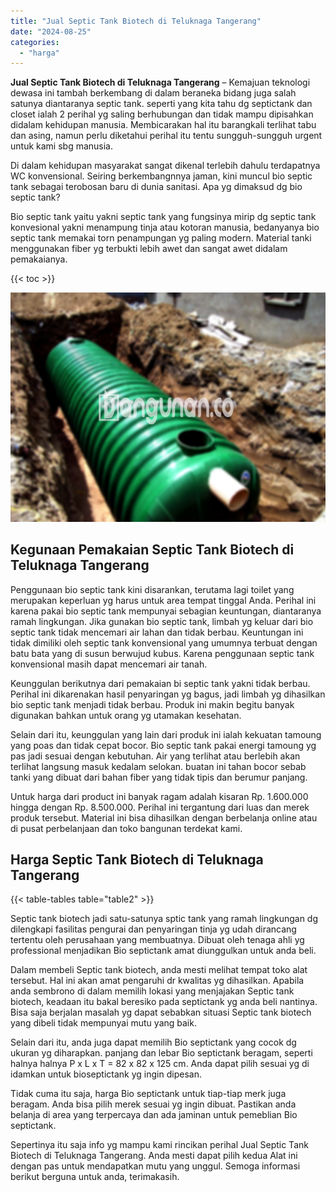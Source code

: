 ```yaml
---
title: "Jual Septic Tank Biotech di Teluknaga Tangerang"
date: "2024-08-25"
categories: 
  - "harga"
---
```


**Jual Septic Tank Biotech di Teluknaga Tangerang** – Kemajuan teknologi dewasa ini tambah berkembang di dalam beraneka bidang juga salah satunya diantaranya septic tank. seperti yang kita tahu dg septictank dan closet ialah 2 perihal yg saling berhubungan dan tidak mampu dipisahkan didalam kehidupan manusia. Membicarakan hal itu barangkali terlihat tabu dan asing, namun perlu diketahui perihal itu tentu sungguh-sungguh urgent untuk kami sbg manusia.

Di dalam kehidupan masyarakat sangat dikenal terlebih dahulu terdapatnya WC konvensional. Seiring berkembangnnya jaman, kini muncul bio septic tank sebagai terobosan baru di dunia sanitasi. Apa yg dimaksud dg bio septic tank?

Bio septic tank yaitu yakni septic tank yang fungsinya mirip dg septic tank konvesional yakni menampung tinja atau kotoran manusia, bedanyanya bio septic tank memakai torn penampungan yg paling modern. Material tanki menggunakan fiber yg terbukti lebih awet dan sangat awet didalam pemakaianya.

{{< toc >}}

![Jual Septic Tank Biotech di Teluknaga Tangerang](/images/jual-bio-septictank-45.png)

## Kegunaan Pemakaian Septic Tank Biotech di Teluknaga Tangerang

Penggunaan bio septic tank kini disarankan, terutama lagi toilet yang merupakan keperluan yg harus untuk area tempat tinggal Anda. Perihal ini karena pakai bio septic tank mempunyai sebagian keuntungan, diantaranya ramah lingkungan. Jika gunakan bio septic tank, limbah yg keluar dari bio septic tank tidak mencemari air lahan dan tidak berbau. Keuntungan ini tidak dimiliki oleh septic tank konvensional yang umumnya terbuat dengan batu bata yang di susun berwujud kubus. Karena penggunaan septic tank konvensional masih dapat mencemari air tanah.

Keunggulan berikutnya dari pemakaian bi septic tank yakni tidak berbau. Perihal ini dikarenakan hasil penyaringan yg bagus, jadi limbah yg dihasilkan bio septic tank menjadi tidak berbau. Produk ini makin begitu banyak digunakan bahkan untuk orang yg utamakan kesehatan.

Selain dari itu, keunggulan yang lain dari produk ini ialah kekuatan tamoung yang poas dan tidak cepat bocor. Bio septic tank pakai energi tamoung yg pas jadi sesuai dengan kebutuhan. Air yang terlihat atau berlebih akan terlihat langsung masuk kedalam selokan. buatan ini tahan bocor sebab tanki yang dibuat dari bahan fiber yang tidak tipis dan berumur panjang.

Untuk harga dari product ini banyak ragam adalah kisaran Rp. 1.600.000 hingga dengan Rp. 8.500.000. Perihal ini tergantung dari luas dan merek produk tersebut. Material ini bisa dihasilkan dengan berbelanja online atau di pusat perbelanjaan dan toko bangunan terdekat kami.

## Harga Septic Tank Biotech di Teluknaga Tangerang

{{< table-tables table="table2" >}}

Septic tank biotech jadi satu-satunya sptic tank yang ramah lingkungan dg dilengkapi fasilitas pengurai dan penyaringan tinja yg udah dirancang tertentu oleh perusahaan yang membuatnya. Dibuat oleh tenaga ahli yg professional menjadikan Bio septictank amat diunggulkan untuk anda beli.

Dalam membeli Septic tank biotech, anda mesti melihat tempat toko alat tersebut. Hal ini akan amat pengaruhi dr kwalitas yg dihasilkan. Apabila anda sembrono di dalam memilih lokasi yang menjajakan Septic tank biotech, keadaan itu bakal beresiko pada septictank yg anda beli nantinya. Bisa saja berjalan masalah yg dapat sebabkan situasi Septic tank biotech yang dibeli tidak mempunyai mutu yang baik.

Selain dari itu, anda juga dapat memilih Bio septictank yang cocok dg ukuran yg diharapkan. panjang dan lebar Bio septictank beragam, seperti halnya halnya P x L x T = 82 x 82 x 125 cm. Anda dapat pilih sesuai yg di idamkan untuk bioseptictank yg ingin dipesan.

Tidak cuma itu saja, harga Bio septictank untuk tiap-tiap merk juga beragam. Anda bisa pilih merek sesuai yg ingin dibuat. Pastikan anda belanja di area yang terpercaya dan ada jaminan untuk pemeblian Bio septictank.

Sepertinya itu saja info yg mampu kami rincikan perihal Jual Septic Tank Biotech di Teluknaga Tangerang. Anda mesti dapat pilih kedua Alat ini dengan pas untuk mendapatkan mutu yang unggul. Semoga informasi berikut berguna untuk anda, terimakasih.
